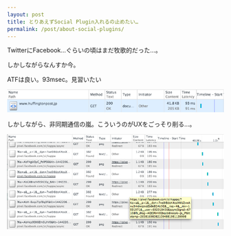 ```yaml
---
layout: post
title: とりあえずSocial Plugin入れるの止めたい…
permalink: /post/about-social-plugins/
---
```


TwitterにFacebook…ぐらいの頃はまだ牧歌的だった…。

しかしながらなんすか今。

ATFは良い。93msec。見習いたい

<img src="/i/huffintonpost_performance_01.jpg" alt="いいじゃん">

しかしながら、非同期通信の嵐。こういうのがUXをごっそり削る…。

<img src="/i/huffintonpost_performance_02.jpg" alt="なんじゃこれは">

